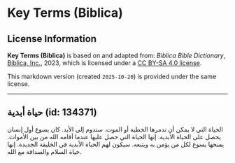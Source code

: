 # Key Terms (Biblica)

## License Information

**Key Terms (Biblica)** is based on and adapted from: _Biblica Bible Dictionary_, [Biblica, Inc.](https://www.biblica.com/), 2023, which is licensed under a [CC BY-SA 4.0 license](https://creativecommons.org/licenses/by-sa/4.0/legalcode.en).

This markdown version (created `2025-10-20`) is provided under the same license.



--------------------------------

## حياة أبدية (id: 134371)

الحياة التي لا يمكن أن تدمرها الخطية أو الموت. ستدوم إلى الأبد. كان يسوع أول إنسان يحصل على الحياة الأبدية. إنها الحياة التي حصل عليها عندما أقامه الله من بين الأموات. يمنحها يسوع لكل من يؤمن به ويتبعه. سيكون لهم الحياة الأبدية في الخليقة الجديدة. إنها حياة السلام والصداقة مع الله.



